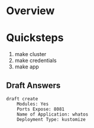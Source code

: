 # Overview

# Quicksteps
1. make cluster
1. make credentials
1. make app

## Draft Answers 
    draft create
        Modules: Yes
        Ports Expose: 8081
        Name of Application: whatos
        Deployment Type: kustomize 